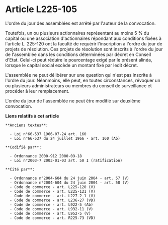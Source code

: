 # Article L225-105

L'ordre du jour des assemblées est arrêté par l'auteur de la convocation.

Toutefois, un ou plusieurs actionnaires représentant au moins 5 % du capital ou une association d'actionnaires répondant aux
conditions fixées à l'article L. 225-120 ont la faculté de requérir l'inscription à l'ordre du jour de projets de résolution.
Ces projets de résolution sont inscrits à l'ordre du jour de l'assemblée dans les conditions déterminées par décret en
Conseil d'Etat. Celui-ci peut réduire le pourcentage exigé par le présent alinéa, lorsque le capital social excède un montant
fixé par ledit décret.

L'assemblée ne peut délibérer sur une question qui n'est pas inscrite à l'ordre du jour. Néanmoins, elle peut, en toutes
circonstances, révoquer un ou plusieurs administrateurs ou membres du conseil de surveillance et procéder à leur
remplacement.

L'ordre du jour de l'assemblée ne peut être modifié sur deuxième convocation.

**Liens relatifs à cet article**

	**Anciens textes**:

	  - Loi n°66-537 1966-07-24 art. 160
	  - Loi n°66-537 du 24 juillet 1966 - art. 160 (Ab)

	**Codifié par**:

	  - Ordonnance 2000-912 2000-09-18
	  - Loi n°2003-7 2003-01-03 art. 50 I (ratification)

	**Cité par**:

	  - Ordonnance n°2004-604 du 24 juin 2004 - art. 57 (V)
	  - Ordonnance n°2004-604 du 24 juin 2004 - art. 58 (V)
	  - Code de commerce - art. L225-120 (V)
	  - Code de commerce - art. L225-121 (V)
	  - Code de commerce - art. L227-2-1 (V)
	  - Code de commerce - art. L236-27 (VD)
	  - Code de commerce - art. L922-5 (Ab)
	  - Code de commerce - art. L932-11 (V)
	  - Code de commerce - art. L952-5 (V)
	  - Code de commerce - art. R225-73 (VD)
